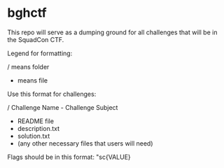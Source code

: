 # bghctf

This repo will serve as a dumping ground for all challenges that will be in the SquadCon CTF.

Legend for formatting:

/ means folder
- means file

Use this format for challenges:

/ Challenge Name - Challenge Subject
 - README file
 - description.txt
 - solution.txt
 - (any other necessary files that users will need)

Flags should be in this format: "sc{VALUE}
